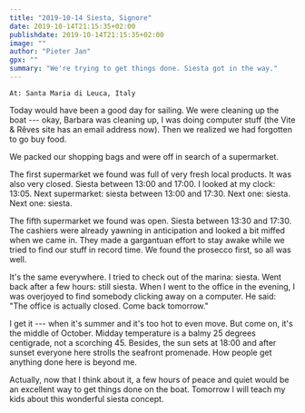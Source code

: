 ```yaml
---
title: "2019-10-14 Siesta, Signore"
date: 2019-10-14T21:15:35+02:00
publishdate: 2019-10-14T21:15:35+02:00
image: ""
author: "Pieter Jan"
gpx: ""
summary: "We're trying to get things done. Siesta got in the way."
---
```


`At: Santa Maria di Leuca, Italy`

Today would have been a good day for sailing. We were cleaning up the boat --- okay, Barbara was cleaning up, I was doing computer stuff (the Vite & Rêves site has an <span class="email">email address</span> now). Then we realized we had forgotten to go buy food.

We packed our shopping bags and were off in search of a supermarket.

The first supermarket we found was full of very fresh local products. It was also very closed. Siesta between 13:00 and 17:00. I looked at my clock: 13:05. Next supermarket: siesta between 13:00 and 17:30. Next one: siesta. Next one: siesta.

The fifth supermarket we found was open. Siesta between 13:30 and 17:30. The cashiers were already yawning in anticipation and looked a bit miffed when we came in. They made a gargantuan effort to stay awake while we tried to find our stuff in record time. We found the prosecco first, so all was well.

It's the same everywhere. I tried to check out of the marina: siesta. Went back after a few hours: still siesta. When I went to the office in the evening, I was overjoyed to find somebody clicking away on a computer. He said: "The office is actually closed. Come back tomorrow."

I get it --- when it's summer and it's too hot to even move. But come on, it's the middle of October. Midday temperature is a balmy 25 degrees centigrade, not a scorching 45. Besides, the sun sets at 18:00 and after sunset everyone here strolls the seafront promenade. How people get anything done here is beyond me.

Actually, now that I think about it, a few hours of peace and quiet would be an excellent way to get things done on the boat. Tomorrow I will teach my kids about this wonderful siesta concept.
